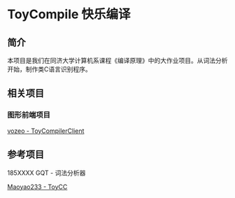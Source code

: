# ToyCompile 快乐编译

## 简介

本项目是我们在同济大学计算机系课程《编译原理》中的大作业项目。从词法分析开始，制作类C语言识别程序。

## 相关项目

### 图形前端项目

[vozeo - ToyCompilerClient](https://github.com/vozeo/ToyCompilerClient)

## 参考项目

185XXXX GQT - 词法分析器

[Maoyao233 - ToyCC](https://github.com/maoyao233/toycc)

